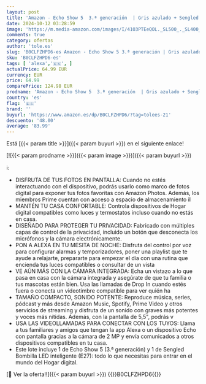 ```yaml
---
layout: post
title: 'Amazon - Echo Show 5  3.ª generación  | Gris azulado + Sengled Bombilla LED inteligente  E27   compatible con Alexa - Kit de inicio de Hogar digital'
date: 2024-10-12 03:28:59
image: 'https://m.media-amazon.com/images/I/41O3PTEeQOL._SL500_._SL400_.jpg'
comments: true
category: ofertas
author: 'tole.es'
slug: 'B0CLFZHPD6-es Amazon - Echo Show 5 3.ª generación | Gris azulado +...'
sku: 'B0CLFZHPD6-es'
tags: [ 'alexa','🇪🇸', ]
actualPrice: 64.99 EUR
currency: EUR
price: 64.99
comparePrice: 124.98 EUR
prodname: 'Amazon - Echo Show 5  3.ª generación  | Gris azulado + Sengled Bombilla LED inteligente  E27   compatible con Alexa - Kit de inicio de Hogar digital'
country: 'es'
flag: '🇪🇸'
brand: ''
buyurl: 'https://www.amazon.es/dp/B0CLFZHPD6/?tag=tolees-21'
descuento: '48.00'
average: '83.99'
---
```


Está [{{< param title >}}]({{< param buyurl >}}) en el siguiente enlace!

[![{{< param prodname >}}]({{< param image >}})]({{< param buyurl >}})

ℹ️:

- DISFRUTA DE TUS FOTOS EN PANTALLA: Cuando no estés interactuando con el dispositivo, podrás usarlo como marco de fotos digital para exponer tus fotos favoritas con Amazon Photos. Además, los miembros Prime cuentan con acceso a espacio de almacenamiento il
- MANTÉN TU CASA CONFORTABLE: Controla dispositivos de Hogar digital compatibles como luces y termostatos incluso cuando no estás en casa.
- DISEÑADO PARA PROTEGER TU PRIVACIDAD: Fabricado con múltiples capas de control de la privacidad, incluido un botón que desconecta los micrófonos y la cámara electrónicamente.
- PON A ALEXA EN TU MESITA DE NOCHE: Disfruta del control por voz para configurar alarmas y temporizadores, poner una playlist que te ayude a relajarte, prepararte para empezar el día con una rutina que encienda tus luces compatibles o consultar de un vista
- VE AÚN MÁS CON LA CÁMARA INTEGRADA: Echa un vistazo a lo que pasa en casa con la cámara integrada y asegúrate de que tu familia o tus mascotas están bien. Usa las llamadas de Drop In cuando estés fuera o conecta un videotimbre compatible para ver quién ha
- TAMAÑO COMPACTO, SONIDO POTENTE: Reproduce música, series, pódcast y más desde Amazon Music, Spotify, Prime Video y otros servicios de streaming y disfruta de un sonido con graves más potentes y voces más nítidas. Además, con la pantalla de 5,5", podrás v
- USA LAS VIDEOLLAMADAS PARA CONECTAR CON LOS TUYOS: Llama a tus familiares y amigos que tengan la app Alexa o un dispositivo Echo con pantalla gracias a la cámara de 2 MP y envía comunicados a otros dispositivos compatibles en tu casa.
- Este lote incluye 1 de Echo Show 5 (3.ª generación) y 1 de Sengled Bombilla LED inteligente (E27): todo lo que necesitas para entrar en el mundo del Hogar digital.

[🛒 Ver la oferta!!]({{< param buyurl >}})
{{<world>}}B0CLFZHPD6{{</world>}}
